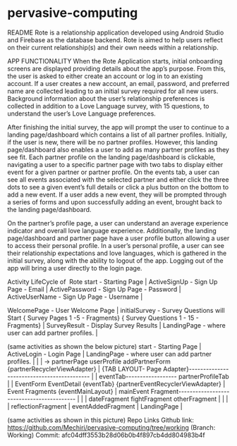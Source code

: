# pervasive-computing

README
Rote is a relationship application developed using Android Studio and Firebase as the database
backend. Rote is aimed to help users reflect on their current relationship(s) and their own needs
within a relationship.

APP FUNCTIONALITY
When the Rote Application starts, initial onboarding screens are displayed providing details
about the app’s purpose. From this, the user is asked to either create an account or log in to an
existing account. If a user creates a new account, an email, password, and preferred name are
collected leading to an initial survey required for all new users. Background information about
the user’s relationship preferences is collected in addition to a Love Language survey, with 15
questions, to understand the user’s Love Language preferences.

After finishing the initial survey, the app will prompt the user to continue to a landing
page/dashboard which contains a list of all partner profiles. Initially, if the user is new, there will
be no partner profiles. However, this landing page/dashboard also enables a user to add as
many partner profiles as they see fit. Each partner profile on the landing page/dashboard is
clickable, navigating a user to a specific partner page with two tabs to display either event for a
given partner or partner profile. On the events tab, a user can see all events associated with the
selected partner and either click the three dots to see a given event’s full details or click a plus
button on the bottom to add a new event. If a user adds a new event, they will be prompted
through a series of forms and upon successfully adding an event, brought back to the landing
page/dashboard.

On the partner’s profile page, a user can understand an average experience indicator and overall
love language experience. Additionally, the landing page/dashboard and partner page have a
user profile button allowing a user to access their personal profile. In a user’s personal profile, a
user can see their relationship expectations and love languages, which is gathered in the initial
survey, along with the ability to logout of the app. Logging out of the app will bring a user
directly to the login page.

Activity LifeCycle of ​ Rote
start - Starting Page
|
ActiveSignUp - Sign Up Page - Email
|
ActivePassword - Sign Up Page - Password
|
ActiveUserName - Sign Up Page - Username
|

WelcomePage - User Welcome Page
|
initialSurvey - Survey Questions will Start
{ Survey Pages 1 -5 - Fragments}
{ Survey Questions 1 - 15 - Fragments}
|
SurveyResult - Display Survey Results
|
LandingPage - where user can add partner profiles.
|

(same activities as shown the below picture)
start - Starting Page
|
ActiveLogin - Login Page
|
LandingPage - where user can add partner profiles.
| | |
-> partnerPage userProfile addPartnerForm
{partnerRecyclerViewAdapter}
|
{TAB LAYOUT- Page Adapter}-------------------------------------------
| |
eventTab------------------ partnerProfileTab
| |
EventForm EventDetail
{eventTab} {partnerEventRecyclerViewAdapter}
|
Event Fragments
{eventMainLayout}
|
mainEvent Fragment------------------------------------------
| | |
dateFragment fightFragment otherFragment
| | |
|
reflectionFragment
|
eventAddedFragment
|
LandingPage
|

(same activities as shown in this picture)
Repo Links
Github link: https://github.com/Mechiri/pervasive-computing/tree/working (Branch: Working)
Commit: afc04dff3553b28d06b0b4f897cb4dd804983b4f
